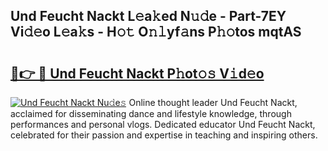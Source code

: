 ## Und Feucht Nackt L𝚎a𝚔ed N𝚞𝚍e - Part-7EY Vi𝚍𝚎o L𝚎a𝚔s - H𝚘𝚝 O𝚗𝚕yf𝚊ns P𝚑𝚘tos mqtAS

# <h2><a href="http://kf2v4b.oniu.top/?m=Und+Feucht+Nackt">🔗👉 🔴 Und Feucht Nackt P𝚑ot𝚘𝚜 V𝚒d𝚎o</a></h2>

[![Und Feucht Nackt Nu𝚍e𝚜](https://i.imgur.com/0qMVB7G.gif)](http://kf2v4b.oniu.top/?m=Und+Feucht+Nackt)
Online thought leader Und Feucht Nackt, acclaimed for disseminating dance and lifestyle knowledge, through performances and personal vlogs. Dedicated educator Und Feucht Nackt, celebrated for their passion and expertise in teaching and inspiring others.  
